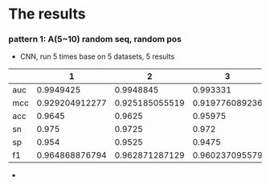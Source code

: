 # The results

### pattern 1: A(5~10) random seq, random pos

- CNN, run 5 times base on 5 datasets, 5 results

|   | 1  | 2  | 3  | 4  | 5  |
|---|---|---|---|---|---|
|  auc | 0.9949425  | 0.9948845  | 0.993331  | 0.9944925  | 0.993065  |
|  mcc | 0.929204912277 | 0.925185055519  | 0.919776089236  | 0.92538920801  | 0.920335523459  |
|  acc | 0.9645  | 0.9625  | 0.95975  | 0.9625  | 0.96  |
|  sn | 0.975  | 0.9725  | 0.972  | 0.977  | 0.9735  |
|  sp | 0.954  | 0.9525  | 0.9475  | 0.948  | 0.9465  |
|  f1 | 0.964868876794  | 0.962871287129  | 0.960237095579  | 0.963035978314  | 0.960532807104  |

- 
